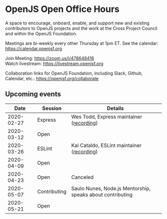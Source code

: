 # OpenJS Open Office Hours

A space to encourage, onboard, enable, and support new and existing contributors to OpenJS projects and the work at the Cross Project Council and within the OpenJS Foundation.

Meetings are bi-weekly every other Thursday at 1pm ET. See the calendar: https://calendar.openjsf.org

Join Meeting: https://zoom.us/j/478648416  
Watch livestream: https://livestream.openjsf.org

Collaboration links for OpenJS Foundation, including Slack, Github, Calendar, etc.: https://openjsf.org/collaborate

## Upcoming events

| Date       | Session      | Details         |
| ---------- | -------      | --------------- |
| 2020-02-27 | Express      | Wes Todd, Express maintainer ([recording](https://www.youtube.com/watch?v=OfFpI3vZlhY)) |
| 2020-03-12 | Open         |                 |
| 2020-03-26 | ESLint       | Kai Cataldo, ESLint maintainer ([recording](https://www.youtube.com/watch?v=v1xNRUPjzzo)) |
| 2020-04-09 | Open         |                 |
| 2020-04-23 | Open         | Canceled        |
| 2020-05-07 | Contributing | Saulo Nunes, Node.js Mentorship, speaks about contributing |
| 2020-05-21 | Open         |                 |

